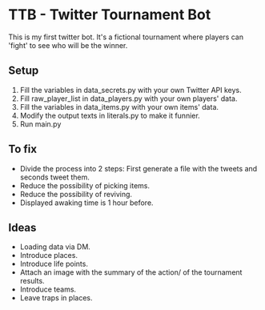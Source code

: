# TTB - Twitter Tournament Bot

This is my first twitter bot. It's a fictional tournament where players can 'fight' to see who will be the winner.

## Setup

1. Fill the variables in data_secrets.py with your own Twitter API keys.
2. Fill raw_player_list in data_players.py with your own players' data.
3. Fill the variables in data_items.py with your own items' data.
4. Modify the output texts in literals.py to make it funnier.
5. Run main.py

## To fix

- Divide the process into 2 steps: First generate a file with the tweets and seconds tweet them.
- Reduce the possibility of picking items.
- Reduce the possibility of reviving.
- Displayed awaking time is 1 hour before.

## Ideas

- Loading data via DM.
- Introduce places.
- Introduce life points.
- Attach an image with the summary of the action/ of the tournament results.
- Introduce teams.
- Leave traps in places.
